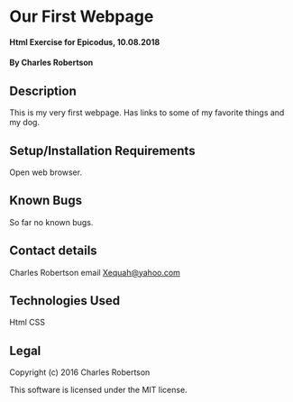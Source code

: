 # Our First Webpage

#### Html Exercise for Epicodus, 10.08.2018

#### By Charles Robertson

## Description

This is my very first webpage. Has links to some of my favorite things and my dog.

## Setup/Installation Requirements

Open web browser.

## Known Bugs

 So far no known bugs.

## Contact details

Charles Robertson email Xequah@yahoo.com

## Technologies Used

Html
CSS

## Legal

Copyright (c) 2016 Charles Robertson

This software is licensed under the MIT license.
